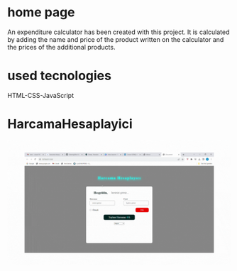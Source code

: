 <h1>home page</h1>

An expenditure calculator has been created with this project. It is calculated by adding the name and price of the product written on the calculator and the prices of the additional products.

<h1>used tecnologies</h1>
HTML-CSS-JavaScript


<h1>HarcamaHesaplayici</h1>
<img src="/HarcamaHesaplayici.gif"/>
